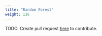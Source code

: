```yaml
---
title: "Random Forest"
weight: 110
---
```


TODO. Create pull request [here](https://github.com/vietanhdev/review.aicurious.io/) to contribute.